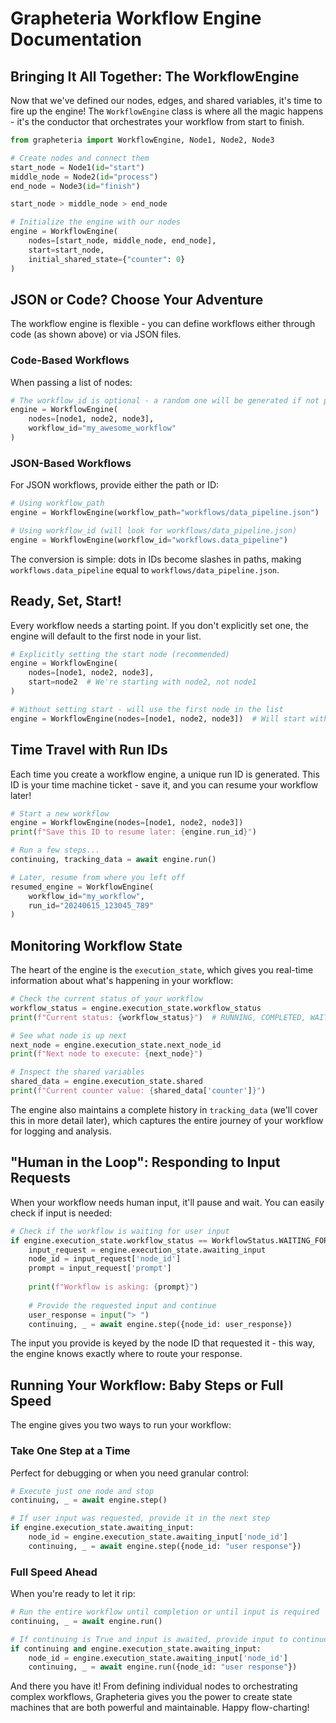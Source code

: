 # Grapheteria Workflow Engine Documentation

## Bringing It All Together: The WorkflowEngine

Now that we've defined our nodes, edges, and shared variables, it's time to fire up the engine! The `WorkflowEngine` class is where all the magic happens - it's the conductor that orchestrates your workflow from start to finish.

```python
from grapheteria import WorkflowEngine, Node1, Node2, Node3

# Create nodes and connect them
start_node = Node1(id="start")
middle_node = Node2(id="process")
end_node = Node3(id="finish")

start_node > middle_node > end_node

# Initialize the engine with our nodes
engine = WorkflowEngine(
    nodes=[start_node, middle_node, end_node],
    start=start_node,
    initial_shared_state={"counter": 0}
)
```

## JSON or Code? Choose Your Adventure

The workflow engine is flexible - you can define workflows either through code (as shown above) or via JSON files.

### Code-Based Workflows

When passing a list of nodes:

```python
# The workflow_id is optional - a random one will be generated if not provided
engine = WorkflowEngine(
    nodes=[node1, node2, node3],
    workflow_id="my_awesome_workflow"
)
```

### JSON-Based Workflows

For JSON workflows, provide either the path or ID:

```python
# Using workflow_path
engine = WorkflowEngine(workflow_path="workflows/data_pipeline.json")

# Using workflow_id (will look for workflows/data_pipeline.json)
engine = WorkflowEngine(workflow_id="workflows.data_pipeline")
```

The conversion is simple: dots in IDs become slashes in paths, making `workflows.data_pipeline` equal to `workflows/data_pipeline.json`.

## Ready, Set, Start!

Every workflow needs a starting point. If you don't explicitly set one, the engine will default to the first node in your list.

```python
# Explicitly setting the start node (recommended)
engine = WorkflowEngine(
    nodes=[node1, node2, node3],
    start=node2  # We're starting with node2, not node1
)

# Without setting start - will use the first node in the list
engine = WorkflowEngine(nodes=[node1, node2, node3])  # Will start with node1
```

## Time Travel with Run IDs

Each time you create a workflow engine, a unique run ID is generated. This ID is your time machine ticket - save it, and you can resume your workflow later!

```python
# Start a new workflow
engine = WorkflowEngine(nodes=[node1, node2, node3])
print(f"Save this ID to resume later: {engine.run_id}")

# Run a few steps...
continuing, tracking_data = await engine.run()

# Later, resume from where you left off
resumed_engine = WorkflowEngine(
    workflow_id="my_workflow",
    run_id="20240615_123045_789"
)
```

## Monitoring Workflow State

The heart of the engine is the `execution_state`, which gives you real-time information about what's happening in your workflow:

```python
# Check the current status of your workflow
workflow_status = engine.execution_state.workflow_status
print(f"Current status: {workflow_status}")  # RUNNING, COMPLETED, WAITING_FOR_INPUT, etc.

# See what node is up next
next_node = engine.execution_state.next_node_id
print(f"Next node to execute: {next_node}")

# Inspect the shared variables
shared_data = engine.execution_state.shared
print(f"Current counter value: {shared_data['counter']}")
```

The engine also maintains a complete history in `tracking_data` (we'll cover this in more detail later), which captures the entire journey of your workflow for logging and analysis.

## "Human in the Loop": Responding to Input Requests

When your workflow needs human input, it'll pause and wait. You can easily check if input is needed:

```python
# Check if the workflow is waiting for user input
if engine.execution_state.workflow_status == WorkflowStatus.WAITING_FOR_INPUT:
    input_request = engine.execution_state.awaiting_input
    node_id = input_request['node_id']
    prompt = input_request['prompt']
    
    print(f"Workflow is asking: {prompt}")
    
    # Provide the requested input and continue
    user_response = input("> ")
    continuing, _ = await engine.step({node_id: user_response})
```

The input you provide is keyed by the node ID that requested it - this way, the engine knows exactly where to route your response.

## Running Your Workflow: Baby Steps or Full Speed

The engine gives you two ways to run your workflow:

### Take One Step at a Time

Perfect for debugging or when you need granular control:

```python
# Execute just one node and stop
continuing, _ = await engine.step()

# If user input was requested, provide it in the next step
if engine.execution_state.awaiting_input:
    node_id = engine.execution_state.awaiting_input['node_id']
    continuing, _ = await engine.step({node_id: "user response"})
```

### Full Speed Ahead

When you're ready to let it rip:

```python
# Run the entire workflow until completion or until input is required
continuing, _ = await engine.run()

# If continuing is True and input is awaited, provide input to continue
if continuing and engine.execution_state.awaiting_input:
    node_id = engine.execution_state.awaiting_input['node_id']
    continuing, _ = await engine.run({node_id: "user response"})
```

And there you have it! From defining individual nodes to orchestrating complex workflows, Grapheteria gives you the power to create state machines that are both powerful and maintainable. Happy flow-charting!